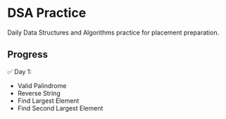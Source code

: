 # DSA Practice

Daily Data Structures and Algorithms practice for placement preparation.

## Progress

✅ Day 1:
- Valid Palindrome
- Reverse String
- Find Largest Element 
- Find Second Largest Element 

